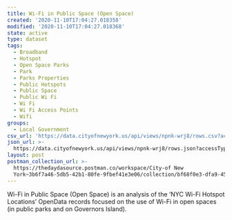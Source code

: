 ```yaml
---
title: Wi-Fi in Public Space (Open Space)
created: '2020-11-10T17:04:27.018358'
modified: '2020-11-10T17:04:27.018368'
state: active
type: dataset
tags:
  - Broadband
  - Hotspot
  - Open Space Parks
  - Park
  - Parks Properties
  - Public Hotspots
  - Public Space
  - Public Wi Fi
  - Wi Fi
  - Wi Fi Access Points
  - Wifi
groups:
  - Local Government
csv_url: 'https://data.cityofnewyork.us/api/views/npnk-wrj8/rows.csv?accessType=DOWNLOAD'
json_url: >-
  https://data.cityofnewyork.us/api/views/npnk-wrj8/rows.json?accessType=DOWNLOAD
layout: post
postman_collection_url: >-
  https://thedaydasource.postman.co/workspace/City-of New
  York~3b6f7a46-5db5-42b1-80fe-9fbef41e3e06/collection/bf68f0e3-dfa9-45c6-9c35-d2c3f4326585
---
```

Wi-Fi in Public Space (Open Space) is an analysis of the ‘NYC Wi-Fi Hotspot Locations’ OpenData records focused on the use of Wi-Fi in open spaces (in public parks and on Governors Island).
